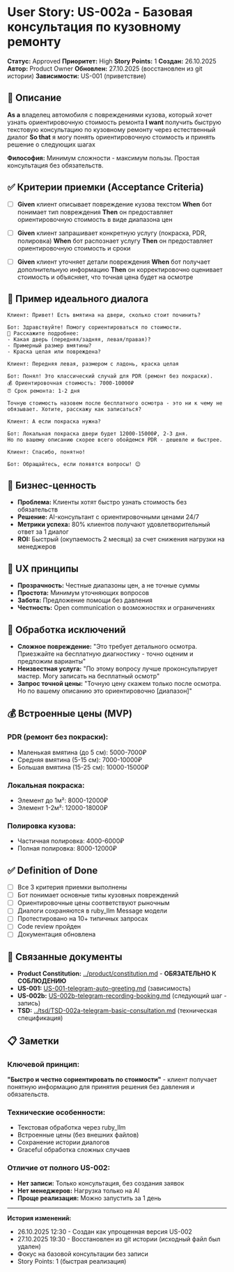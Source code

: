 # User Story: US-002a - Базовая консультация по кузовному ремонту

**Статус:** Approved
**Приоритет:** High
**Story Points:** 1
**Создан:** 26.10.2025
**Автор:** Product Owner
**Обновлен:** 27.10.2025 (восстановлен из git истории)
**Зависимости:** US-001 (приветствие)

## 📝 Описание

**As a** владелец автомобиля с повреждениями кузова, который хочет узнать ориентировочную стоимость ремонта
**I want** получить быструю текстовую консультацию по кузовному ремонту через естественный диалог
**So that** я могу понять ориентировочную стоимость и принять решение о следующих шагах

**Философия:** Минимум сложности - максимум пользы. Простая консультация без обязательств.

## ✅ Критерии приемки (Acceptance Criteria)

- [ ] **Given** клиент описывает повреждение кузова текстом **When** бот понимает тип повреждения **Then** он предоставляет ориентировочную стоимость в виде диапазона цен

- [ ] **Given** клиент запрашивает конкретную услугу (покраска, PDR, полировка) **When** бот распознает услугу **Then** он предоставляет ориентировочную стоимость и сроки

- [ ] **Given** клиент уточняет детали повреждения **When** бот получает дополнительную информацию **Then** он корректировочно оценивает стоимость и объясняет, что точная цена будет на осмотре

## 💬 Пример идеального диалога

```
Клиент: Привет! Есть вмятина на двери, сколько стоит починить?

Бот: Здравствуйте! Помогу сориентироваться по стоимости.
🚗 Расскажите подробнее:
- Какая дверь (передняя/задняя, левая/правая)?
- Примерный размер вмятины?
- Краска целая или повреждена?

Клиент: Передняя левая, размером с ладонь, краска целая

Бот: Понял! Это классический случай для PDR (ремонт без покраски).
💰 Ориентировочная стоимость: 7000-10000₽
⏰ Срок ремонта: 1-2 дня

Точную стоимость назовем после бесплатного осмотра - это ни к чему не обязывает. Хотите, расскажу как записаться?

Клиент: А если покраска нужна?

Бот: Локальная покраска двери будет 12000-15000₽, 2-3 дня.
Но по вашему описанию скорее всего обойдемся PDR - дешевле и быстрее.

Клиент: Спасибо, понятно!

Бот: Обращайтесь, если появятся вопросы! 😊
```

## 🎯 Бизнес-ценность

- **Проблема:** Клиенты хотят быстро узнать стоимость без обязательств
- **Решение:** AI-консультант с ориентировочными ценами 24/7
- **Метрики успеха:** 80% клиентов получают удовлетворительный ответ за 1 диалог
- **ROI:** Быстрый (окупаемость 2 месяца) за счет снижения нагрузки на менеджеров

## 🎯 UX принципы

- **Прозрачность:** Честные диапазоны цен, а не точные суммы
- **Простота:** Минимум уточняющих вопросов
- **Забота:** Предложение помощи без давления
- **Честность:** Open communication о возможностях и ограничениях

## 🚫 Обработка исключений

- **Сложное повреждение:** "Это требует детального осмотра. Приезжайте на бесплатную диагностику - точно оценим и предложим варианты"
- **Неизвестная услуга:** "По этому вопросу лучше проконсультирует мастер. Могу записать на бесплатный осмотр"
- **Запрос точной цены:** "Точную цену скажем только после осмотра. Но по вашему описанию это ориентировочно [диапазон]"

## 💰 Встроенные цены (MVP)

### PDR (ремонт без покраски):
- Маленькая вмятина (до 5 см): 5000-7000₽
- Средняя вмятина (5-15 см): 7000-10000₽
- Большая вмятина (15-25 см): 10000-15000₽

### Локальная покраска:
- Элемент до 1м²: 8000-12000₽
- Элемент 1-2м²: 12000-18000₽

### Полировка кузова:
- Частичная полировка: 4000-6000₽
- Полная полировка: 8000-12000₽

## ✅ Definition of Done

- [ ] Все 3 критерия приемки выполнены
- [ ] Бот понимает основные типы кузовных повреждений
- [ ] Ориентировочные цены соответствуют рыночным
- [ ] Диалоги сохраняются в ruby_llm Message модели
- [ ] Протестировано на 10+ типичных запросах
- [ ] Code review пройден
- [ ] Документация обновлена

## 🔗 Связанные документы

- **Product Constitution:** [../product/constitution.md](../product/constitution.md) - **ОБЯЗАТЕЛЬНО К СОБЛЮДЕНИЮ**
- **US-001:** [US-001-telegram-auto-greeting.md](US-001-telegram-auto-greeting.md) (зависимость)
- **US-002b:** [US-002b-telegram-recording-booking.md](US-002b-telegram-recording-booking.md) (следующий шаг - запись)
- **TSD:** [../tsd/TSD-002a-telegram-basic-consultation.md](../tsd/TSD-002a-telegram-basic-consultation.md) (техническая спецификация)

## 📋 Заметки

### Ключевой принцип:
**"Быстро и честно сориентировать по стоимости"** - клиент получает понятную информацию для принятия решения без давления и обязательств.

### Технические особенности:
- Текстовая обработка через ruby_llm
- Встроенные цены (без внешних файлов)
- Сохранение истории диалогов
- Graceful обработка сложных случаев

### Отличие от полного US-002:
- **Нет записи:** Только консультация, без создания заявок
- **Нет менеджеров:** Нагрузка только на AI
- **Проще реализация:** Можно запустить за 1 день

---

**История изменений:**
- 26.10.2025 12:30 - Создан как упрощенная версия US-002
- 27.10.2025 19:30 - Восстановлен из git истории (исходный файл был удален)
- Фокус на базовой консультации без записи
- Story Points: 1 (быстрая реализация)